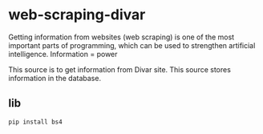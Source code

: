 # web-scraping-divar

Getting information from websites (web scraping) is one of the most important parts of programming, which can be used to strengthen artificial intelligence.
Information = power

This source is to get information from Divar site. This source stores information in the database.

## lib
```
pip install bs4

```
